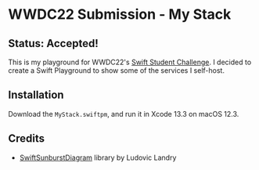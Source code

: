 # WWDC22 Submission - My Stack

## Status: Accepted!

This is my playground for WWDC22's [Swift Student Challenge](https://developer.apple.com/wwdc22/swift-student-challenge/). I decided to create a Swift Playground to show some of the services I self-host.

## Installation

Download the `MyStack.swiftpm`, and run it in Xcode 13.3 on macOS 12.3.

## Credits

- [SwiftSunburstDiagram](https://github.com/lludo/SwiftSunburstDiagram) library by Ludovic Landry
